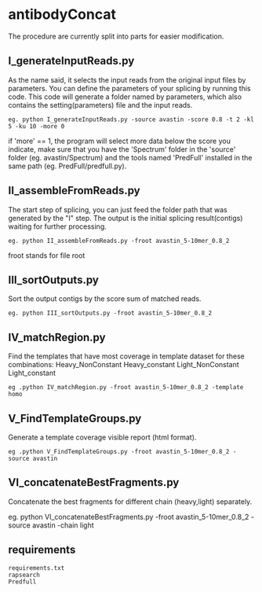 # antibodyConcat
The procedure are currently split into parts for easier modification.

## I_generateInputReads.py
As the name said, it selects the input reads from the original input files by parameters. 
You can define the parameters of your splicing by running this code.
This code will generate a folder named by parameters, which also contains the setting(parameters) file and the input reads.

    eg. python I_generateInputReads.py -source avastin -score 0.8 -t 2 -kl 5 -ku 10 -more 0

if 'more' == 1, the program will select more data below the score you indicate, make sure that you have the 'Spectrum' folder in the 'source' folder (eg. avastin/Spectrum) and the tools named 'PredFull' installed in the same path (eg. PredFull/predfull.py).
## II_assembleFromReads.py
The start step of splicing, you can just feed the folder path that was generated by the "I" step.
The output is the initial splicing result(contigs) waiting for further processing.

    eg. python II_assembleFromReads.py -froot avastin_5-10mer_0.8_2

froot stands for file root

## III_sortOutputs.py
Sort the output contigs by the score sum of matched reads.

    eg. python III_sortOutputs.py -froot avastin_5-10mer_0.8_2

## IV_matchRegion.py
Find the templates that have most coverage in template dataset for these combinations:
Heavy_NonConstant
Heavy_constant
Light_NonConstant
Light_constant

    eg .python IV_matchRegion.py -froot avastin_5-10mer_0.8_2 -template homo


## V_FindTemplateGroups.py
Generate a template coverage visible report (html format).

    eg .python V_FindTemplateGroups.py -froot avastin_5-10mer_0.8_2 -source avastin

## VI_concatenateBestFragments.py
Concatenate the best fragments for different chain (heavy,light) separately.

eg. python VI_concatenateBestFragments.py -froot avastin_5-10mer_0.8_2 -source avastin -chain light

## requirements
    requirements.txt
    rapsearch
    Predfull
